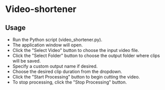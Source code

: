 # Video-shortener

## Usage
* Run the Python script (video_shortener.py).
* The application window will open.
* Click the "Select Video" button to choose the input video file.
* Click the "Select Folder" button to choose the output folder where clips will be saved.
* Specify a custom output name if desired.
* Choose the desired clip duration from the dropdown.
* Click the "Start Processing" button to begin cutting the video.
* To stop processing, click the "Stop Processing" button.
